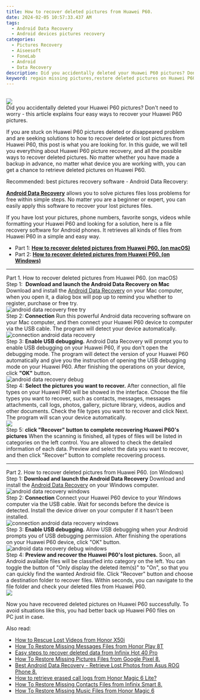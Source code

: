 ```yaml
---
title: How to recover deleted pictures from Huawei P60.
date: 2024-02-05 10:57:33.437 AM
tags: 
  - Android Data Recovery
  - Android devices pictures recovery
categories: 
  - Pictures Recovery
  - Aiseesoft
  - FoneLab
  - Android
  - Data Recovery
description: Did you accidentally deleted your Huawei P60 pictures? Don't need to worry - this article explains four easy ways to recover your Huawei P60 pictures.
keyword: regain missing pictures,restore deleted pictures on Huawei P60,unerase pictures,android pictures retrieval,save erased pictures from Huawei P60,retrieve wiped pictures Huawei P60,Huawei P60 pictures recovery,restore pictures when deleted in Huawei P60,how to restore your files from Huawei P60,Huawei P60 pictures deleted itself,how to retrieve deleted pictures from my Huawei P60,Huawei P60 pictures disappear
---
```

<br>
<img src="https://img0mobiles.techidaily.com/images/best-assets/devices/huawei/huawei-p60/2.jpg" class="atpl-imgstyle"  /><br>
<div class="atpl-content atpl-for-fonelab-android recover-pictures">
<div class="atpl-post-description-part-1">
Did you accidentally deleted your Huawei P60 pictures? Don't need to worry - this article explains four easy ways to recover your Huawei P60 pictures.
</div>
<div class="atpl-post-description-part-2">
<div class="tpl-content-sub-paragraph-content">
  <p>
    If you are stuck on Huawei P60 pictures deleted or disappeared problem and are seeking solutions to how to recover deleted or lost pictures from Huawei P60, this post is what you are looking for. In this guide, we will tell you everything about Huawei P60 picture recovery, and all the possible ways to recover deleted pictures. No matter whether you have made a backup in advance, no matter what device you are working with, you can get a chance to retrieve deleted pictures on Huawei P60.
  </p>
</div>
</div>
<div class="atpl-post-description-part-3">
<div class="tpl-content-sub-paragraph-title">
  Recommended: best pictures recovery software - Android Data Recovery:
</div>
<div class="tpl-content-sub-paragraph-content">
  <p>
    <a href="https://tools.techidaily.com/aiseesoft-android-data-recovery/" target="_blank" rel="noopener"><strong>Android Data Recovery</strong></a> allows you to solve pictures files loss problems for free within simple steps. No matter you are a beginner or expert, you can easily apply this software to recover your lost pictures files.
  </p>
</div>
<div class="tpl-content-sub-paragraph-content">
    <p>
      If you have lost your pictures, phone numbers, favorite songs, videos while formatting your Huawei P60 and looking for a solution, here is a file recovery software for Android phones. It retrieves all kinds of files from Huawei P60 in a simple and easy way.
    </p>
</div>
</div>
<ul>
  <li>Part 1: <strong><a href="#p1"> How to recover deleted pictures from Huawei P60.  (on macOS)</a></strong></li>
  <li>Part 2: <strong><a href="#p2"> How to recover deleted pictures from Huawei P60.  (on Windows)</a></strong></li>
</ul>
<!-- Part 1 -->
<a id="p1" name="p1" ></a><hr>
<div>
  <span class="atpl-step-part-style">Part 1. How to recover deleted pictures from Huawei P60. (on macOS)</span>
</div>  
<span class="atpl-stepstyle-a"><span>Step 1: </span></span> <strong>Download and launch the Android Data Recovery on Mac</strong>
Download and install the <a href="https://tools.techidaily.com/aiseesoft-android-data-recovery/" target="_blank" rel="noopener">Android Data Recovery</a> on your Mac computer, when you open it, a dialog box will pop up to remind you whether to register, purchase or free try.
<br>
<img src="https://tools.techidaily.com/images/apps/aiseesoft/android-data-recovery/mac-free-try.png" class="atpl-imgstyle" alt="android data recovery free try" /><br>
<span class="atpl-stepstyle-a"><span>Step 2: </span></span> <strong>Connection</strong>
Run this powerful Android data recovering software on your Mac computer, and then connect your Huawei P60 device to computer via the USB cable. The program will detect your device automatically.
<br>
<img src="https://tools.techidaily.com/images/apps/aiseesoft/android-data-recovery/mac-connection-interface.jpg" class="atpl-imgstyle" alt="connection android data recovery" /><br>
<span class="atpl-stepstyle-a"><span>Step 3: </span></span> <strong>Enable USB debugging.</strong>
Android Data Recovery will prompt you to enable USB debugging on your Huawei P60, if you don't open the debugging mode. The program will detect the version of your Huawei P60 automatically and give you the instruction of opening the USB debugging mode on your Huawei P60. After finishing the operations on your device, click <strong>"OK"</strong> button.
<br>
<img src="https://tools.techidaily.com/images/apps/aiseesoft/android-data-recovery/mac-android-usb-debug.jpg"  class="atpl-imgstyle" alt="android data recovery debug" /><br>
<span class="atpl-stepstyle-a"><span>Step 4: </span></span> <strong>Select the pictures you want to recover.</strong>
After connection, all file types on your Huawei P60 will be showed in the interface. Choose the file types you want to recover, such as contacts, messages, messages attachments, call logs, photos, gallery, picture library, videos, audios and other documents. Check the file types you want to recover and click Next. The program will scan your device automatically.
<br>
<img src="https://tools.techidaily.com/images/apps/aiseesoft/android-data-recovery/mac-choose-type-photos.jpg" class="atpl-imgstyle"  /><br>
<span class="atpl-stepstyle-a"><span>Step 5: </span></span> <strong>click "Recover" button to  complete recovering Huawei P60's pictures</strong>
When the scanning is finished, all types of files will be listed in categories on the left control. You are allowed to check the detailed information of each data. Preview and select the data you want to recover, and then click "Recover" button to complete recovering process.
<a id="p2" name="p2"></a><hr>
<!-- Part 2 -->
<div>
  <span class="atpl-step-part-style">Part 2. How to recover deleted pictures from Huawei P60. (on Windows)</span>
</div>
<span class="atpl-stepstyle-a"><span>Step 1: </span></span> <strong>Download and launch the Android Data Recovery</strong>
Download and install the <a href="https://tools.techidaily.com/aiseesoft-android-data-recovery/" target="_blank" rel="noopener">Android Data Recovery</a> on your Windows computer.
<br>
<img src="https://tools.techidaily.com/images/apps/aiseesoft/android-data-recovery/win-start-interface.png"  class="atpl-imgstyle" alt="android data recovery windows" /><br>
<span class="atpl-stepstyle-a"><span>Step 2: </span></span> <strong>Connection</strong>
Connect your Huawei P60 device to your Windows computer via the USB cable. Wait for seconds before the device is detected. Install the device driver on your computer if it hasn't been installed.
<br>
<img src="https://tools.techidaily.com/images/apps/aiseesoft/android-data-recovery/win-connection-interface.png" class="atpl-imgstyle" alt="connection android data recovery windows" /><br>
<span class="atpl-stepstyle-a"><span>Step 3: </span></span> <strong>Enable USB debugging.</strong>
Allow USB debugging when your Android prompts you of USB debugging permission. After finishing the operations on your Huawei P60 device, click "OK" button.
<br>
<img src="https://tools.techidaily.com/images/apps/aiseesoft/android-data-recovery/win-android-usb-debug.png" class="atpl-imgstyle" alt="android data recovery debug windows" /><br>
<span class="atpl-stepstyle-a"><span>Step 4: </span></span> <strong>Preview and recover the Huawei P60's lost pictures.</strong>
Soon, all Android available files will be classified into category on the left. You can toggle the button of "Only display the deleted item(s)" to "On", so that you can quickly find the wanted Android file. Click "Recover" button and choose a destination folder to recover files. Within seconds, you can navigate to the file folder and check your deleted files from Huawei P60.
<br>
<img src="https://tools.techidaily.com/images/apps/aiseesoft/android-data-recovery/win-recover-photos.png" class="atpl-imgstyle"  /><br>
<div class="atpl-post-description-part-4">
<div class="tpl-content-sub-paragraph-normal">
    <p>
        Now you have recovered deleted pictures on Huawei P60 successfully. To avoid situations like this, you had better back up Huawei P60 files on PC just in case.
    </p>
</div>
</div>
<span class="atpl-alsoreadstyle">Also read:</span>
<div><ul>
<li><a href="/how-to-rescue-lost-videos-from-honor-x50i-by-fonelab-android-recover-video/" target="_blank" rel="noopener"><u>How to Rescue Lost Videos from Honor X50i</u></a></li>
<li><a href="/how-to-restore-missing-messages-files-from-honor-play-8t-by-fonelab-android-recover-messages/" target="_blank" rel="noopener"><u>How To  Restore Missing Messages Files from Honor Play 8T</u></a></li>
<li><a href="/easy-steps-to-recover-deleted-data-from-infinix-hot-40-pro-by-fonelab-android-recover-data/" target="_blank" rel="noopener"><u>Easy steps to recover deleted data from Infinix Hot 40 Pro</u></a></li>
<li><a href="/how-to-restore-missing-pictures-files-from-google-pixel-8-by-fonelab-android-recover-pictures/" target="_blank" rel="noopener"><u>How To  Restore Missing Pictures Files from Google Pixel 8.</u></a></li>
<li><a href="/best-android-data-recovery-retrieve-lost-photos-from-asus-rog-phone-8-by-fonelab-android-recover-photos/" target="_blank" rel="noopener"><u>Best Android Data Recovery - Retrieve Lost Photos from Asus ROG Phone 8.</u></a></li>
<li><a href="/how-to-retrieve-erased-call-logs-from-honor-magic-6-lite-by-fonelab-android-recover-call-logs/" target="_blank" rel="noopener"><u>How to retrieve erased call logs from Honor Magic 6 Lite?</u></a></li>
<li><a href="/how-to-restore-missing-contacts-files-from-infinix-smart-8-by-fonelab-android-recover-contacts/" target="_blank" rel="noopener"><u>How To  Restore Missing Contacts Files from Infinix Smart 8.</u></a></li>
<li><a href="/how-to-restore-missing-music-files-from-honor-magic-6-by-fonelab-android-recover-music/" target="_blank" rel="noopener"><u>How To  Restore Missing Music Files from Honor Magic 6</u></a></li>
</ul></div>
</div>
